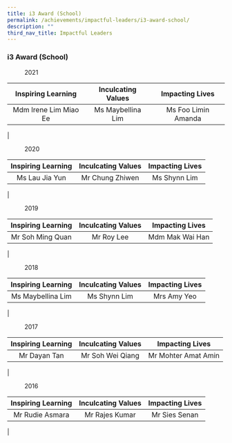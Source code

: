 ```yaml
---
title: i3 Award (School)
permalink: /achievements/impactful-leaders/i3-award-school/
description: ""
third_nav_title: Impactful Leaders
---
```

### **i3 Award (School)**

<figure>
<figcaption> 2021
 </figcaption>
</figure>

| Inspiring Learning<br> | Inculcating Values<br> | Impacting Lives<br> |
|:---:|:---:|:---:|
| Mdm Irene Lim Miao Ee | Ms Maybellina Lim | Ms Foo Limin Amanda |
|

<figure>
<figcaption> 2020
 </figcaption>
</figure>

| Inspiring Learning<br> | Inculcating Values<br> | Impacting Lives<br> |
|:---:|:---:|:---:|
| Ms Lau Jia Yun | Mr Chung Zhiwen | Ms Shynn Lim |
|

<figure>
<figcaption> 2019
 </figcaption>
</figure>

| Inspiring Learning<br> | Inculcating Values<br> | Impacting Lives<br> |
|:---:|:---:|:---:|
| Mr Soh Ming Quan | Mr Roy Lee | Mdm Mak Wai Han |
|

<figure>
<figcaption> 2018
 </figcaption>
</figure>

| Inspiring Learning | Inculcating Values | Impacting Lives |
|:---:|:---:|:---:|
|  Ms Maybellina Lim | Ms Shynn Lim |  Mrs Amy Yeo |
|

<figure>
<figcaption> 2017
 </figcaption>
</figure>

| Inspiring Learning  | Inculcating Values  | Impacting Lives |
|:---:|:---:|:---:|
| Mr Dayan Tan | Mr Soh Wei Qiang | Mr Mohter Amat Amin |
|

<figure>
<figcaption> 2016
 </figcaption>
</figure>

| Inspiring Learning  | Inculcating Values  | Impacting Lives |
|:---:|:---:|:---:|
| Mr Rudie Asmara  | Mr Rajes Kumar  | Mr Sies Senan |
|
